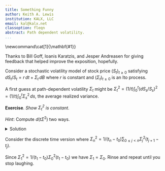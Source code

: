 ```yaml
---
title: Something Funny
author: Keith A. Lewis
institution: KALX, LLC
email: kal@kalx.net
classoption: fleqn
abstract: Path dependent volatility.
...
```


\newcommand\cat[1]{\mathbf{#1}}

Thanks to Bill Goff, Ioanis Karatzis, and Jesper Andreasen for giving feedback
that helped improve the exposition, hopefully.

Consider a stochastic volatility model of stock price $(S_t)_{t\ge0}$ 
satisfying $dS_t/S_t = r\,dt + \Sigma_t\,dB$ where $r$ is constant
and $(\Sigma_t)_{t\ge0}$ is an Ito process.

A first guess at path-dependent volatility $\Sigma_t$ might be
$\Sigma^2_t =  (1/t)\int_0^t (dS_s/S_s)^2 = (1/t)\int_0^t \Sigma^2_s\,ds$,
the average realized variance.

__Exercise__. _Show $\Sigma_t^2$ is constant_. 

_Hint_: Compute $d(t\Sigma^2)$ two ways.

<details><summary>Solution</summary>
Clearly $d(t\Sigma^2) = \Sigma^2\,dt$.
We also have $d(t\Sigma^2) = t\,d\Sigma^2 + \Sigma^2\,dt$ so $d\Sigma^2 = 0$.

</details>

Consider the discrete time version where
$\Sigma^2_n = 1/(t_n - t_0)\sum_{0\le j < n} \Sigma^2_j (t_{j+1} - t_j)$.

Since $\Sigma^2_1 = 1/(t_1 - t_0)\Sigma^2_0(t_1 - t_0)$ we have $\Sigma_1 = \Sigma_0$.
Rinse and repeat until you stop laughing.
